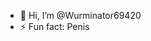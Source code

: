 - 👋 Hi, I’m @Wurminator69420
- ⚡ Fun fact: Penis

<!---
Wurminator69420/Wurminator69420 is a ✨ special ✨ repository because its `README.md` (this file) appears on your GitHub profile.
You can click the Preview link to take a look at your changes.
--->
